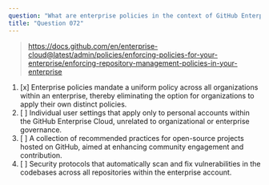 ```yaml
---
question: "What are enterprise policies in the context of GitHub Enterprise Cloud?"
title: "Question 072"
---
```


> https://docs.github.com/en/enterprise-cloud@latest/admin/policies/enforcing-policies-for-your-enterprise/enforcing-repository-management-policies-in-your-enterprise
1. [x] Enterprise policies mandate a uniform policy across all organizations within an enterprise, thereby eliminating the option for organizations to apply their own distinct policies.
1. [ ] Individual user settings that apply only to personal accounts within the GitHub Enterprise Cloud, unrelated to organizational or enterprise governance.
1. [ ] A collection of recommended practices for open-source projects hosted on GitHub, aimed at enhancing community engagement and contribution.
1. [ ] Security protocols that automatically scan and fix vulnerabilities in the codebases across all repositories within the enterprise account.
